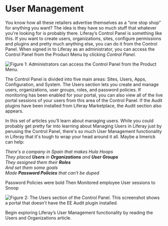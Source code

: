 # User Management

You know how all these retailers advertise themselves as a “one stop shop” for
anything you want? The idea is they have so much stuff that whatever you're
looking for is probably there. Liferay’s Control Panel is something like
this. If you want to create users, organizations, sites, configure permissions
and plugins and pretty much anything else, you can do it from the Control
Panel. When signed in to Liferay as an administrator, you can access the
Control Panel from the Product Menu by clicking *Control Panel*.

![Figure 1: Administrators can access the Control Panel from the Product
Menu.](../../images/usrmgmt-control-panel.png)

The Control Panel is divided into five main areas: Sites, Users, Apps,
Configuration, and System. The Users section lets you create and manage users,
organizations, user groups, roles, and password policies. If monitoring has been
enabled for your portal, you can also view all of the live portal sessions of
your users from this area of the Control Panel. If the Audit plugins have been
installed from Liferay Marketplace, the Audit section also appears.

<!-- Previous paragraph, make sure the monitoring and audit information is true
still. -->

In this set of articles you’ll learn about managing users. While you could probably get
pretty far into learning about Managing Users in Liferay just by perusing the
Control Panel, there's so much User Management functionality in Liferay that
it's tough to wrap your head around it all. Maybe a limerick can help:

*There's a company in Spain that makes Hula Hoops*<br />
*They placed* ***Users*** *in* ***Organizations*** *and* ***User Groups***<br />
*They assigned them their* ***Roles***<br />
*And set them some goals*<br />
*Made* ***Password Policies*** *that can't be duped*

Password Policies were bold
Then Monitored employee User sessions to Snoop 

<!-- Work Monitoring into the limerick -->

![Figure 2: The Users section of the Control Panel. This screenshot shows a
portal that doesn't have the EE Audit plugin
installed.](../../images/usrmgmt-users.png)

Begin exploring Liferay’s User Management functionality by reading the Users and
Organizations article. 


<!-- The above is more an intro to the Control Panel. Some of the Users intro stuff
should be moved here.

The Users section of the Control Panel is used for most administrative tasks
involving user management. There, you’ll find an interface for the creation and
maintenance of the following portal entities: users, organizations, user groups,
and roles. 

Managing sites, teams, site templates, and page templates is covered in detail
elsewhere. Remember that it’s possible and sometimes simpler to use sites, site
memberships, and teams to organize users and manage permissions than it is to
use organizations, user groups, and custom roles.

As a portal administrator, you’ll use the Users section of the Control Panel to
create users, organizations, and user groups, implement security via roles and
permissions, and administer your users. Note that only users with the
administrator role, which is a portal scoped role, have permission to view the
Control Panel. You can, of course, grant permissions to view one or more
sections, such as the Users section, to custom roles.
-->
<!-- Perhaps make a table showing similarities and differences between the
parallel sites vs. portal-wide user functionality
-->
